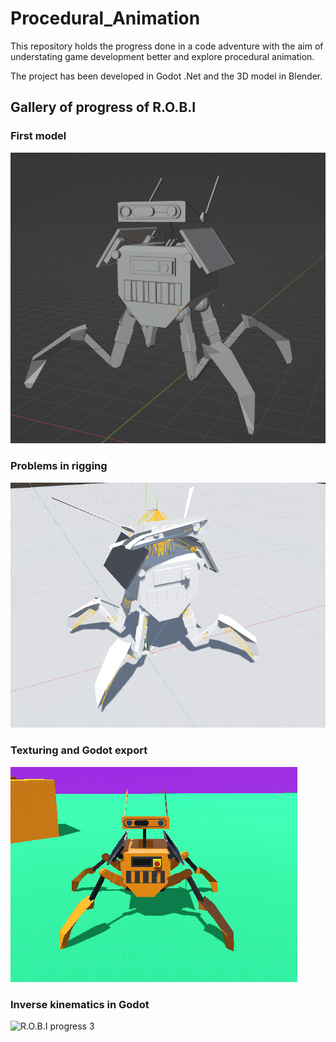 # Procedural_Animation
This repository holds the progress done in a code adventure with the aim of understating game development better and explore procedural animation.

The project has been developed in Godot .Net and the 3D model in Blender.

## Gallery of progress of R.O.B.I
### First model

![R.O.B.I progress 1](/Media/robi_01.png)

### Problems in rigging

![R.O.B.I progress 2](/Media/robi_02.png)

### Texturing and Godot export

![R.O.B.I progress 3](/Media/robi_03.png)

### Inverse kinematics in Godot

![R.O.B.I progress 3](/Media/robi_ik.gif)
